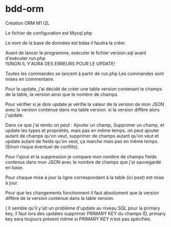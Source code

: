 # bdd-orm
Création ORM M1 I2L

Le fichier de configuration est Mysql.php

Le nom de la base de données est bdaa il faudra la créer.

Avant de lancer le programme, exécuter le fichier version.sql avant d'exécuter run.php  
!SINON IL Y'AURA DES ERREURS POUR LE UPDATE!

Toutes les commandes se lancent à partir de run.php
Les commandes sont mises en commentaire.

Pour le update, j'ai décidé de créer une table version contenant le champs de la table, la version ainsi que le nombre de champs. 

Pour vérifier si je dois update je vérifie la valeur de la version de mon JSON avec la version contenue dans ma table version. si la version diffère alors j'update. 

Dans ce que j'ai rendu on peut : Ajouter un champ, Supprimer un champ, et update les types et propriétés, mais pas en même temps. on peut ajouter autant de champs qu'on veut, supprimer de champs autant qu'on veut et update autant de fields qu'on veut, ça marche mais pas en même temps. (Sinon risque éventuel de conflits). 

Pour l'ajout et la suppression je compare mon nombre de champs fields contenus dans mon JSON avec le nombre de champs que j'ai sauvegardé en base. 

Pour chaque mise à jour la ligne correspondant à la table (ici post) est mise à jour. 

Pour que les changements fonctionnent il faut absolument que la version diffère de la version contenue dans la table version.

( Il semble qu'il y'ait un problème d'update au niveau SQL pour la primary key, il faut lors des updates supprimer PRIMARY KEY du champs ID, primary key sera toujours présent même si PRIMARY KEY n'est pas spécifiée. 




